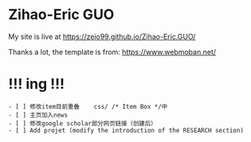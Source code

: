 # Zihao-Eric GUO

My site is live at https://zeio99.github.io/Zihao-Eric.GUO/

Thanks a lot, the template is from: https://www.webmoban.net/

# !!! ing  !!! 
    - [ ] 修改item目前重叠    css/ /* Item Box */中
    - [ ] 主页加入news
    - [ ] 修改google scholar部分网页链接（创建后）
    - [ ] Add projet (modify the introduction of the RESEARCH section)
